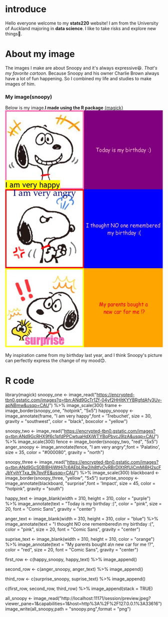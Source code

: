 # introduce
Hello everyone welcome to my **stats220** website!
I am from the University of Auckland majoring in **data science**. I like to take risks and explore new things🙌.
# About my image
The images I make are about Snoopy and it's always expressive😆. _That's my favorite cartoon._ Because Snoopy and his owner Charlie Brown always have a lot of fun happening. So I combined my life and studies to make images of him.
### My image(snoopy)
Below is my image.**I made using the R package** [{magick}](https://cran.r-project.org/web/packages/magick/vignettes/intro.html)
![snoopy](https://github.com/RuoqiZhang7/stats220/blob/main/snoopy.png)

My inspiration came from my birthday last year, and I think Snoopy's picture can perfectly express the change of my mood😊.

# **R code**
library(magick)
snoopy_one <- image_read("https://encrypted-tbn0.gstatic.com/images?q=tbn:ANd9GcTr1Zf-04yf2HHItKYYBRgfdAfy3Uv-apNBmw&usqp=CAU") %>%
  image_scale(300)
frame <- image_border(snoopy_one, "hotpink", "5x5")
happy_snoopy <- image_annotate(frame, "I am very happy",font = 'Trebuchet', size = 30, gravity = "southwest", color = "black", boxcolor = "yellow")  

snoopy_two <- image_read("https://encrypted-tbn0.gstatic.com/images?q=tbn:ANd9GcRHX9f6c1pfdPPCwtuaHdXiWTYBqPbvcJ9lzA&usqp=CAU") %>%
  image_scale(300)
fence <- image_border(snoopy_two, "red", "5x5")
anger_snoopy <- image_annotate(fence, "I am very angry",font = 'Palatino', size = 35, color = "#000080", gravity = "north")

snoopy_three <- image_read("https://encrypted-tbn0.gstatic.com/images?q=tbn:ANd9GcS0BIBHjWtHi7c6AEbLRw2ih8tfvOvRBrDIXtRfUiCmMiBH2scFJbYvjhYTxa_9k7pvlFE&usqp=CAU") %>%
  image_scale(300)
blackboard <- image_border(snoopy_three, "yellow", "5x5")
surprise_snoopy <- image_annotate(blackboard, "surprise",font = 'Impact', size = 45, color = "hotpink", gravity = "south")

happy_text <- image_blank(width = 310, 
                          height = 310, 
                          color = "purple") %>%
  image_annotate(text = "Today is my birthday :)",
                 color = "pink",
                 size = 20,
                 font = "Comic Sans",
                 gravity = "center")

anger_text <- image_blank(width = 310, 
                         height = 310, 
                         color = "blue") %>%
  image_annotate(text = "I thought NO one remembered\n my birthday :(",
                 color = "pink",
                 size = 20,
                 font = "Comic Sans",
                 gravity = "center")

suprise_text <- image_blank(width = 310, 
                       height = 310, 
                       color = "orange") %>%
  image_annotate(text = "My parents bought a\n new car for me !?",
                 color = "red",
                 size = 20,
                 font = "Comic Sans",
                 gravity = "center")

first_row <- c(happy_snoopy, happy_text) %>%
  image_append()

second_row <- c(anger_snoopy, anger_text) %>%
  image_append()

third_row <- c(surprise_snoopy, suprise_text) %>%
  image_append()

c(first_row, second_row, third_row) %>%
  image_append(stack = TRUE)

all_snoopy <- image_read("http://localhost:11171/session/preview.jpeg?viewer_pane=1&capabilities=1&host=http%3A%2F%2F127.0.0.1%3A33616")
image_write(all_snoopy,path = "snoopy.png",format = "png")


